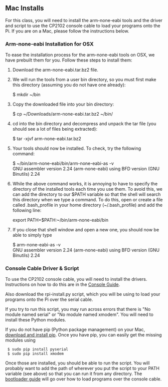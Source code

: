 ## Mac Installs
For this class, you will need to install the arm-none-eabi tools and the driver
and script to use the CP2102 console cable to load your programs onto the Pi. 
If you are on a Mac, please follow the instructions below.

### Arm-none-eabi Installation for OSX

To ease the installation process for the arm-none-eabi tools on OSX, we have
prebuilt them for you. Follow these steps to install them:

1. Download the arm-none-eabi.tar.bz2 file.

2. We will run the tools from a user bin directory, so you must first 
make this directory (assuming you do not have one already):

     $ mkdir ~/bin

3. Copy the downloaded file into your bin directory:

   $ cp ~/Downloads/arm-none-eabi.tar.bz2 ~/bin/

4. cd into the bin directory and decompress and unpack the tar file 
(you should see a lot of files being extracted):

   $ tar -xjvf arm-none-eabi.tar.bz2

5. Your tools should now be installed. To check, try the following command:

   $ ~/bin/arm-none-eabi/bin/arm-none-eabi-as -v  
   GNU assembler version 2.24 (arm-none-eabi) using BFD version (GNU Binutils) 2.24

6. While the above command works, it is annoying to have to specify the directory of the
installed tools each time you use them. To avoid this, we can add the directory to our $PATH
variable so that the shell will search this directory when we type a command. To do this,
open or create a file called .bash_profile in your home directory (~/.bash_profile) and
add the following line:

    export PATH=$PATH:~/bin/arm-none-eabi/bin

7. If you close that shell window and open a new one, you should now be able to simply type

   $ arm-none-eabi-as -v  
   GNU assembler version 2.24 (arm-none-eabi) using BFD version (GNU Binutils) 2.24

### Console Cable Driver & Script

To use the CP2102 console cable,
you will need to install the drivers.
Instructions on how to do this are in
the [Console Guide](../console.md).

Also download the rpi-install.py script, which you will be using to load 
your programs onto the Pi over the serial cable.

If you try to run this script, you may run across errors that there is 
"No module named serial" or "No module named xmodem". You will need to 
install these Python modules.

If you do not have pip (Python package management) on your Mac, [download and 
install pip](https://pip.pypa.io/en/latest/installing.html). Once you have
pip, you can easily get the missing modules using

     $ sudo pip install pyserial  
     $ sudo pip install xmodem

Once those are installed, you should be able to run the script. You will 
probably want to add the path of wherever you put the script to your PATH 
variable (see above) so that you can run it from any directory. The 
[bootloader guide](../bootlader.md) will go over how to load programs 
over the console cable. 
